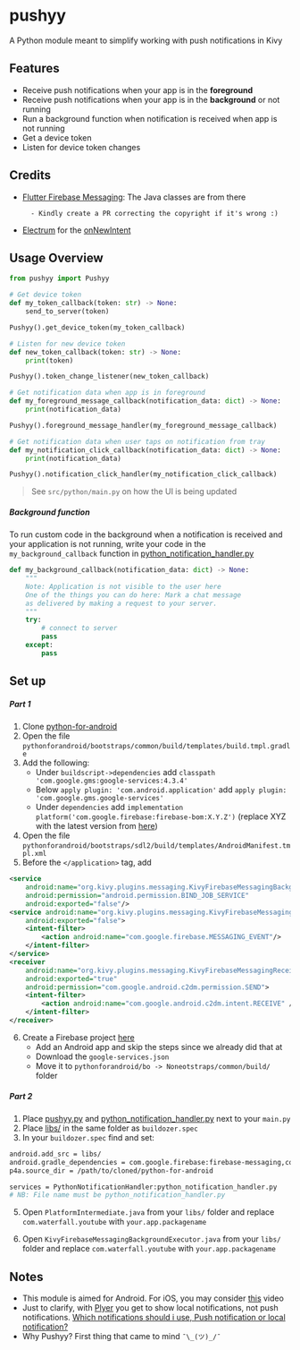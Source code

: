 # pushyy
A Python module meant to simplify working with push notifications in Kivy

Features
--------------
- Receive push notifications when your app is in the **foreground**
- Receive push notifications when your app is in the **background** or not running
- Run a background function when notification is received when app is not running
- Get a device token
- Listen for device token changes

Credits
--------------
- [Flutter Firebase Messaging](https://github.com/FirebaseExtended/flutterfire/tree/master/packages/firebase_messaging/firebase_messaging): The Java classes are from there

        - Kindly create a PR correcting the copyright if it's wrong :)
- [Electrum](https://github.com/spesmilo/electrum/tree/master/electrum) for the [onNewIntent](https://github.com/spesmilo/electrum/blob/6650e6bbae12a79e12667857ee039f1b1f30c7e3/electrum/gui/kivy/main_window.py#L620)

Usage Overview
--------------
```python
from pushyy import Pushyy

# Get device token
def my_token_callback(token: str) -> None:
    send_to_server(token)

Pushyy().get_device_token(my_token_callback)

# Listen for new device token
def new_token_callback(token: str) -> None:
    print(token)

Pushyy().token_change_listener(new_token_callback)

# Get notification data when app is in foreground
def my_foreground_message_callback(notification_data: dict) -> None:
    print(notification_data)

Pushyy().foreground_message_handler(my_foreground_message_callback)

# Get notification data when user taps on notification from tray
def my_notification_click_callback(notification_data: dict) -> None:
    print(notification_data)

Pushyy().notification_click_handler(my_notification_click_callback)

```
> See `src/python/main.py` on how the UI is being updated

##### Background function
To run custom code in the background when a notification is received and your application is not running, write your code in the ```my_background_callback``` function in [python_notification_handler.py](src/python/python_notification_handler.py)
```python
def my_background_callback(notification_data: dict) -> None:
    """
    Note: Application is not visible to the user here
    One of the things you can do here: Mark a chat message
    as delivered by making a request to your server.
    """
    try:
        # connect to server
        pass
    except:
        pass
```

Set up
--------------
##### Part 1
1. Clone [python-for-android](https://github.com/kivy/python-for-android)
2. Open the file `pythonforandroid/bootstraps/common/build/templates/build.tmpl.gradle`
3. Add the following:
    - Under `buildscript->dependencies` add `classpath 'com.google.gms:google-services:4.3.4'`
    - Below `apply plugin: 'com.android.application'` add `apply plugin: 'com.google.gms.google-services'`
    - Under `dependencies` add `implementation platform('com.google.firebase:firebase-bom:X.Y.Z')` (replace XYZ with the latest version from [here](https://firebase.google.com/docs/android/learn-more#bom))
4. Open the file `pythonforandroid/bootstraps/sdl2/build/templates/AndroidManifest.tmpl.xml`
5. Before the `</application>` tag, add
```xml
<service
    android:name="org.kivy.plugins.messaging.KivyFirebaseMessagingBackgroundService"
    android:permission="android.permission.BIND_JOB_SERVICE"
    android:exported="false"/>
<service android:name="org.kivy.plugins.messaging.KivyFirebaseMessagingService"
    android:exported="false">
    <intent-filter>
        <action android:name="com.google.firebase.MESSAGING_EVENT"/>
    </intent-filter>
</service>
<receiver
    android:name="org.kivy.plugins.messaging.KivyFirebaseMessagingReceiver"
    android:exported="true"
    android:permission="com.google.android.c2dm.permission.SEND">
    <intent-filter>
        <action android:name="com.google.android.c2dm.intent.RECEIVE" />
    </intent-filter>
</receiver>
```
6. Create a Firebase project [here](https://console.firebase.google.com/)
    - Add an Android app and skip the steps since we already did that at
    - Download the `google-services.json`
    - Move it to `pythonforandroid/bo -> Noneotstraps/common/build/` folder
##### Part 2
1. Place [pushyy.py](src/python/pushyy.py) and [python_notification_handler.py](src/python/python_notification_handler.py) next to your `main.py`
2. Place [libs/](src/python/libs) in the same folder as `buildozer.spec`
3. In your `buildozer.spec` find and set:
```bash
android.add_src = libs/
android.gradle_dependencies = com.google.firebase:firebase-messaging,com.google.firebase:firebase-analytics,com.google.code.gson:gson:2.8.6
p4a.source_dir = /path/to/cloned/python-for-android

services = PythonNotificationHandler:python_notification_handler.py
# NB: File name must be python_notification_handler.py
```
5. Open `PlatformIntermediate.java` from your `libs/` folder and replace `com.waterfall.youtube` with `your.app.packagename`

6. Open `KivyFirebaseMessagingBackgroundExecutor.java` from your `libs/` folder and replace `com.waterfall.youtube` with `your.app.packagename`

Notes
---------
- This module is aimed for Android. For iOS, you may consider [this](https://youtu.be/mONyhxt2KV8) video
- Just to clarify, with [Plyer](https://github.com/kivy/plyer) you get to show local notifications, not push notifications. [Which notifications should i use, Push notification or local notification?](https://stackoverflow.com/questions/45343427/which-notifications-should-i-use-push-notification-or-local-notification)
- Why Pushyy? First thing that came to mind `¯\_(ツ)_/¯`